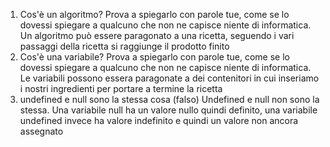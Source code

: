 1. Cos'è un algoritmo? Prova a spiegarlo con parole tue, come se lo dovessi spiegare a qualcuno che non ne capisce niente di informatica.
Un algoritmo può essere paragonato a una ricetta, seguendo i vari passaggi della ricetta si raggiunge il prodotto finito
2. Cos'è una variabile? Prova a spiegarlo con parole tue, come se lo dovessi spiegare a qualcuno che non ne capisce niente di informatica.
Le variabili possono essera paragonate a dei contenitori in cui inseriamo i nostri ingredienti per portare a termine la ricetta
3. undefined e null sono la stessa cosa (falso)
Undefined e null non sono la stessa. Una variabile null ha un valore nullo quindi definito, una variabile undefined invece ha valore indefinito e quindi un valore non ancora assegnato
